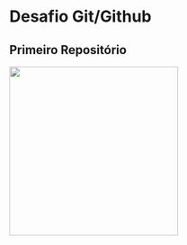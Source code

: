 # Desafio Git/Github

## Primeiro Repositório 
<div align-"center">
<img src="https://user-images.githubusercontent.com/83099972/170098108-574de93d-d41a-4cb7-bcb5-98677b8b82f1.png" width = "300px" />
</div>


